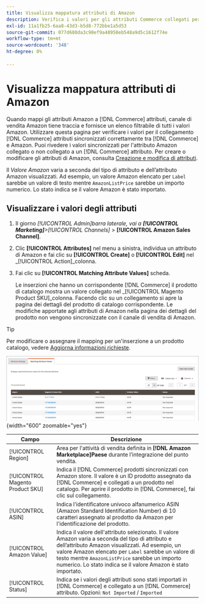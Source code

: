```yaml
---
title: Visualizza mappatura attributi di Amazon
description: Verifica i valori per gli attributi Commerce collegati per la corretta sincronizzazione tra Commerce e Amazon.
exl-id: 11a1fb25-6aa8-43d3-b5d8-772bbe1a5d53
source-git-commit: 077d680da3c98ef9a48958eb548a9d5c1612f74e
workflow-type: tm+mt
source-wordcount: '348'
ht-degree: 0%

---
```


# Visualizza mappatura attributi di Amazon

Quando mappi gli attributi Amazon a [!DNL Commerce] attributi, canale di vendita Amazon tiene traccia e fornisce un elenco filtrabile di tutti i valori Amazon. Utilizzare questa pagina per verificare i valori per il collegamento [!DNL Commerce] attributi sincronizzati correttamente tra [!DNL Commerce] e Amazon. Puoi rivedere i valori sincronizzati per l&#39;attributo Amazon collegato o non collegato a un [!DNL Commerce] attributo. Per creare o modificare gli attributi di Amazon, consulta [Creazione e modifica di attributi](./creating-attributes.md).

Il _Valore Amazon_ varia a seconda del tipo di attributo e dell’attributo Amazon visualizzati. Ad esempio, un valore Amazon elencato per `Label` sarebbe un valore di testo mentre `AmazonListPrice` sarebbe un importo numerico. Lo stato indica se il valore Amazon è stato importato.

## Visualizzare i valori degli attributi

1. Il giorno _[!UICONTROL Admin]_barra laterale, vai a **[!UICONTROL Marketing]**>_[!UICONTROL Channels]_ > **[!UICONTROL Amazon Sales Channel]**.

1. Clic **[!UICONTROL Attributes]** nel menu a sinistra, individua un attributo di Amazon e fai clic su **[!UICONTROL Create]** o **[!UICONTROL Edit]** nel _[!UICONTROL Action]_colonna.

1. Fai clic su **[!UICONTROL Matching Attribute Values]** scheda.

   Le inserzioni che hanno un corrispondente [!DNL Commerce] il prodotto di catalogo mostra un valore collegato nel _[!UICONTROL Magento Product SKU]_colonna. Facendo clic su un collegamento si apre la pagina dei dettagli del prodotto di catalogo corrispondente. Le modifiche apportate agli attributi di Amazon nella pagina dei dettagli del prodotto non vengono sincronizzate con il canale di vendita di Amazon.

>[!TIP]
>Per modificare o assegnare il mapping per un&#39;inserzione a un prodotto catalogo, vedere [Aggiorna informazioni richieste](./amazon-manually-update-incomplete-listing.md).

![Visualizza valori attributo](assets/amazon-managing-attribute-values.png){width="600" zoomable="yes"}

| Campo | Descrizione |
|--- |--- |
| [!UICONTROL Region] | Area per l&#39;attività di vendita definita in **[!DNL Amazon Marketplace]Paese** durante l’integrazione del punto vendita. |
| [!UICONTROL Magento Product SKU] | Indica il [!DNL Commerce] prodotti sincronizzati con Amazon store. Il valore è un ID prodotto assegnato da [!DNL Commerce] e collegati a un prodotto nel catalogo. Per aprire il prodotto in [!DNL Commerce], fai clic sul collegamento. |
| [!UICONTROL ASIN] | Indica l&#39;identificatore univoco alfanumerico ASIN (Amazon Standard Identification Number) di 10 caratteri assegnato al prodotto da Amazon per l&#39;identificazione del prodotto. |
| [!UICONTROL Amazon Value] | Indica il valore dell&#39;attributo selezionato. Il valore Amazon varia a seconda del tipo di attributo e dell’attributo Amazon visualizzati. Ad esempio, un valore Amazon elencato per `Label` sarebbe un valore di testo mentre `AmazonListPrice` sarebbe un importo numerico. Lo stato indica se il valore Amazon è stato importato. |
| [!UICONTROL Status] | Indica se i valori degli attributi sono stati importati in [!DNL Commerce] e collegato a un [!DNL Commerce] attributo. Opzioni: `Not Imported` / `Imported` |
